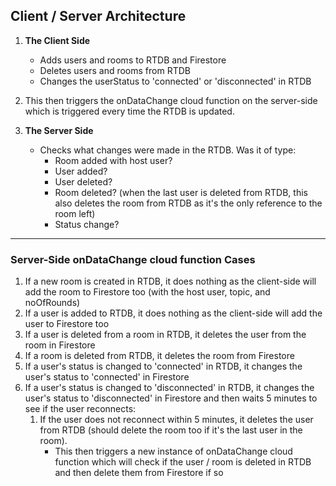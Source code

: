 ## Client / Server Architecture

1. **The Client Side**

   - Adds users and rooms to RTDB and Firestore
   - Deletes users and rooms from RTDB 
   - Changes the userStatus to 'connected' or 'disconnected' in RTDB
2. This then triggers the onDataChange cloud function on the server-side which is triggered every time the RTDB is updated.

3. **The Server Side**
   - Checks what changes were made in the RTDB. Was it of type:
     - Room added with host user?
     - User added?
     - User deleted?
     - Room deleted? (when the last user is deleted from RTDB, this also deletes the room from RTDB as it's the only reference to the room left)
     - Status change?

---

### Server-Side onDataChange cloud function Cases

1. If a new room is created in RTDB, it does nothing as the client-side will add the room to Firestore too (with the host user, topic, and noOfRounds)
2. If a user is added to RTDB, it does nothing as the client-side will add the user to Firestore too
3. If a user is deleted from a room in RTDB, it deletes the user from the room in Firestore
4. If a room is deleted from RTDB, it deletes the room from Firestore
5. If a user's status is changed to 'connected' in RTDB, it changes the user's status to 'connected' in Firestore
6. If a user's status is changed to 'disconnected' in RTDB, it changes the user's status to 'disconnected' in Firestore and then waits 5 minutes to see if the user reconnects:
   1. If the user does not reconnect within 5 minutes, it deletes the user from RTDB (should delete the room too if it's the last user in the room).
      - This then triggers a new instance of onDataChange cloud function which will check if the user / room is deleted in RTDB and then delete them from Firestore if so